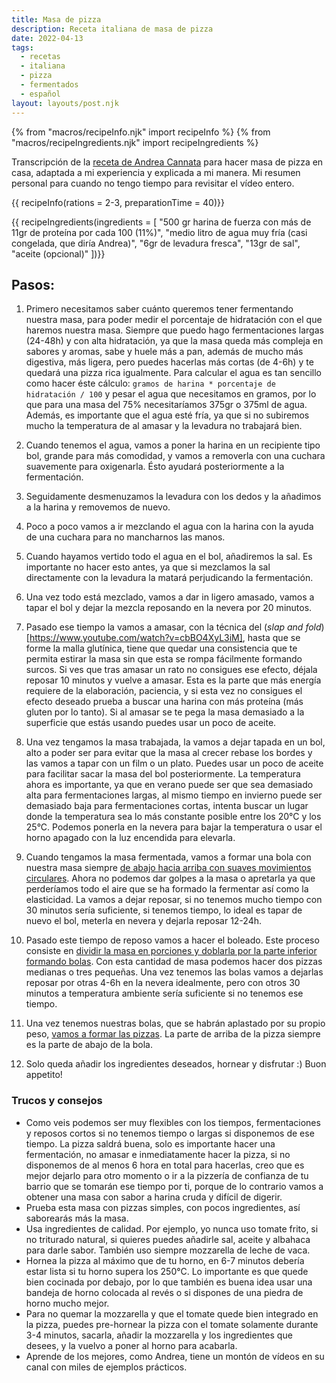 ```yaml
---
title: Masa de pizza
description: Receta italiana de masa de pizza
date: 2022-04-13
tags:
  - recetas
  - italiana
  - pizza
  - fermentados
  - español
layout: layouts/post.njk
---
```


{% from "macros/recipeInfo.njk" import recipeInfo %}
{% from "macros/recipeIngredients.njk" import recipeIngredients %}

Transcripción de la [receta de Andrea Cannata](https://www.youtube.com/watch?v=-xqdGTKALYs) para hacer masa de pizza en casa, adaptada a mi experiencia y explicada a mi manera. Mi resumen personal para cuando no tengo tiempo para revisitar el vídeo entero.

{{ recipeInfo(rations = 2-3, preparationTime = 40)}}

{{ recipeIngredients(ingredients = [
  "500 gr harina de fuerza con más de 11gr de proteína por cada 100 (11%)",
  "medio litro de agua muy fría (casi congelada, que diría Andrea)",
  "6gr de levadura fresca",
  "13gr de sal",
  "aceite (opcional)"
])}}

## Pasos:

1. Primero necesitamos saber cuánto queremos tener fermentando nuestra masa, para poder medir el porcentaje de hidratación con el que haremos nuestra masa. Siempre que puedo hago fermentaciones largas (24-48h) y con alta hidratación, ya que la masa queda más compleja en sabores y aromas, sabe y huele más a pan, además de mucho más digestiva, más ligera, pero puedes hacerlas más cortas (de 4-6h) y te quedará una pizza rica igualmente. Para calcular el agua es tan sencillo como hacer éste cálculo: `gramos de harina * porcentaje de hidratación / 100` y pesar el agua que necesitamos en gramos, por lo que para una masa del 75% necesitaríamos 375gr o 375ml de agua. Además, es importante que el agua esté fría, ya que si no subiremos mucho la temperatura de al amasar y la levadura no trabajará bien.

1. Cuando tenemos el agua, vamos a poner la harina en un recipiente tipo bol, grande para más comodidad, y vamos a removerla con una cuchara suavemente para oxigenarla. Ésto ayudará posteriormente a la fermentación.

1. Seguidamente desmenuzamos la levadura con los dedos y la añadimos a la harina y removemos de nuevo.

1. Poco a poco vamos a ir mezclando el agua con la harina con la ayuda de una cuchara para no mancharnos las manos.

1. Cuando hayamos vertido todo el agua en el bol, añadiremos la sal. Es importante no hacer esto antes, ya que si mezclamos la sal directamente con la levadura la matará perjudicando la fermentación.

1. Una vez todo está mezclado, vamos a dar in ligero amasado, vamos a tapar el bol y dejar la mezcla reposando en la nevera por 20 minutos.

1. Pasado ese tiempo la vamos a amasar, con la técnica del (_slap and fold_)[https://www.youtube.com/watch?v=cbBO4XyL3iM], hasta que se forme la malla glutínica, tiene que quedar una consistencia que te permita estirar la masa sin que esta se rompa fácilmente formando surcos. Si ves que tras amasar un rato no consigues ese efecto, déjala reposar 10 minutos y vuelve a amasar. Esta es la parte que más energía requiere de la elaboración, paciencia, y si esta vez no consigues el efecto deseado prueba a buscar una harina con más proteína (más gluten por lo tanto). Si al amasar se te pega la masa demasiado a la superficie que estás usando puedes usar un poco de aceite.

1. Una vez tengamos la masa trabajada, la vamos a dejar tapada en un bol, alto a poder ser para evitar que la masa al crecer rebase los bordes y las vamos a tapar con un film o un plato. Puedes usar un poco de aceite para facilitar sacar la masa del bol posteriormente. La temperatura ahora es importante, ya que en verano puede ser que sea demasiado alta para fermentaciones largas, al mismo tiempo en invierno puede ser demasiado baja para fermentaciones cortas, intenta buscar un lugar donde la temperatura sea lo más constante posible entre los 20°C y los 25°C. Podemos ponerla en la nevera para bajar la temperatura o usar el horno apagado con la luz encendida para elevarla.

1. Cuando tengamos la masa fermentada, vamos a formar una bola con nuestra masa siempre [de abajo hacia arriba con suaves movimientos circulares](https://youtu.be/-xqdGTKALYs?t=1068). Ahora no podemos dar golpes a la masa o apretarla ya que perderíamos todo el aire que se ha formado la fermentar así como la elasticidad. La vamos a dejar reposar, si no tenemos mucho tiempo con 30 minutos sería suficiente, si tenemos tiempo, lo ideal es tapar de nuevo el bol, meterla en nevera y dejarla reposar 12-24h.

1. Pasado este tiempo de reposo vamos a hacer el boleado. Este proceso consiste en [dividir la masa en porciones y doblarla por la parte inferior formando bolas](https://youtu.be/1Gt6_W_3N8c?t=647). Con esta cantidad de masa podemos hacer dos pizzas medianas o tres pequeñas. Una vez tenemos las bolas vamos a dejarlas reposar por otras 4-6h en la nevera idealmente, pero con otros 30 minutos a temperatura ambiente sería suficiente si no tenemos ese tiempo.

1. Una vez tenemos nuestras bolas, que se habrán aplastado por su propio peso, [vamos a formar las pizzas](https://youtu.be/-xqdGTKALYs?t=1323). La parte de arriba de la pizza siempre es la parte de abajo de la bola.

1. Solo queda añadir los ingredientes deseados, hornear y disfrutar :) Buon appetito!

### Trucos y consejos

- Como veis podemos ser muy flexibles con los tiempos, fermentaciones y reposos cortos si no tenemos tiempo o largas si disponemos de ese tiempo. La pizza saldrá buena, solo es importante hacer una fermentación, no amasar e inmediatamente hacer la pizza, si no disponemos de al menos 6 hora en total para hacerlas, creo que es mejor dejarlo para otro momento o ir a la pizzería de confianza de tu barrio que se tomarán ese tiempo por ti, porque de lo contrario vamos a obtener una masa con sabor a harina cruda y difícil de digerir.
- Prueba esta masa con pizzas simples, con pocos ingredientes, así saborearás más la masa.
- Usa ingredientes de calidad. Por ejemplo, yo nunca uso tomate frito, si no triturado natural, si quieres puedes añadirle sal, aceite y albahaca para darle sabor. También uso siempre mozzarella de leche de vaca.
- Hornea la pizza al máximo que de tu horno, en 6-7 minutos debería estar lista si tu horno supera los 250°C. Lo importante es que quede bien cocinada por debajo, por lo que también es buena idea usar una bandeja de horno colocada al revés o si dispones de una piedra de horno mucho mejor.
- Para no quemar la mozzarella y que el tomate quede bien integrado en la pizza, puedes pre-hornear la pizza con el tomate solamente durante 3-4 minutos, sacarla, añadir la mozzarella y los ingredientes que desees, y la vuelvo a poner al horno para acabarla.
- Aprende de los mejores, como Andrea, tiene un montón de vídeos en su canal con miles de ejemplos prácticos.
